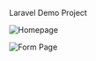 Laravel Demo Project 

![Homepage](https://imgur.com/r9dPVU1)

![Form Page](https://imgur.com/rjgkSeT)


